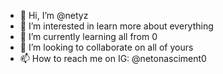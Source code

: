 - 👋 Hi, I’m @netyz
- 👀 I’m interested in learn more about everything
- 🌱 I’m currently learning all from 0
- 💞️ I’m looking to collaborate on all of yours
- 📫 How to reach me on IG: @netonasciment0

<!---
netyz/netyz is a ✨ special ✨ repository because its `README.md` (this file) appears on your GitHub profile.
You can click the Preview link to take a look at your changes.
--->
